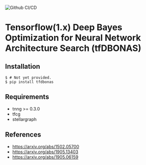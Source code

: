 ![Github CI/CD](https://github.com/0h-n0/tfdbonas/workflows/Github%20CI/CD/badge.svg)
# Tensorflow(1.x) Deep Bayes Optimization for Neural Network Architecture Search (tfDBONAS)

## Installation

```shell
$ # Not yet provided.
$ pip install tfdbonas
```

## Requirements

* tnng >= 0.3.0
* tfcg
* stellargraph

## References
* https://arxiv.org/abs/1502.05700
* https://arxiv.org/abs/1905.13403
* https://arxiv.org/abs/1905.06159
